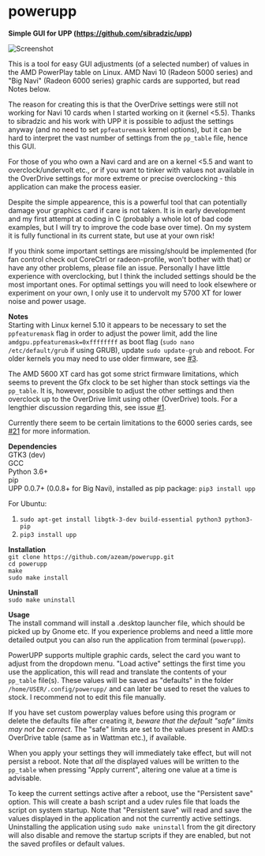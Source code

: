 # powerupp
**Simple GUI for UPP (https://github.com/sibradzic/upp)**

![Screenshot](http://bufonaturvard.se/pics/powerupp2.png)

This is a tool for easy GUI adjustments (of a selected number) of values in the AMD PowerPlay table on Linux. AMD Navi 10 (Radeon 5000 series) and "Big Navi" (Radeon 6000 series) graphic cards are supported, but read Notes below.

The reason for creating this is that the OverDrive settings were still not working for Navi 10 cards when I started working on it (kernel <5.5). Thanks to sibradzic and his work with UPP it is possible to adjust the settings anyway (and no need to set `ppfeaturemask` kernel options), but it can be hard to interpret the vast number of settings from the `pp_table` file, hence this GUI. 

For those of you who own a Navi card and are on a kernel <5.5 and want to overclock/undervolt etc., or if you want to tinker with values not available in the OverDrive settings for more extreme or precise overclocking - this application can make the process easier.

Despite the simple appearence, this is a powerful tool that can potentially damage your graphics card if care is not taken. It is in early development and my first attempt at coding in C (probably a whole lot of bad code examples, but I will try to improve the code base over time). On my system it is fully functional in its current state, but use at your own risk!

If you think some important settings are missing/should be implemented (for fan control check out CoreCtrl or radeon-profile, won't bother with that) or have any other problems, please file an issue. Personally I have little experience with overclocking, but I think the included settings should be the most important ones. For optimal settings you will need to look elsewhere or experiment on your own, I only use it to undervolt my 5700 XT for lower noise and power usage.

**Notes**  
Starting with Linux kernel 5.10 it appears to be necessary to set the `ppfeaturemask` flag in order to adjust the power limit, add the line `amdgpu.ppfeaturemask=0xffffffff` as boot flag (`sudo nano /etc/default/grub` if using GRUB), update `sudo update-grub` and reboot. For older kernels you may need to use older firmware, see [#3](https://github.com/azeam/powerupp/issues/3). 

The AMD 5600 XT card has got some strict firmware limitations, which seems to prevent the Gfx clock to be set higher than stock settings via the `pp_table`. It is, however, possible to adjust the other settings and then overclock up to the OverDrive limit using other (OverDrive) tools. For a lengthier discussion regarding this, see issue [#1](https://github.com/azeam/powerupp/issues/1).

Currently there seem to be certain limitations to the 6000 series cards, see [#21](https://github.com/azeam/powerupp/issues/21) for more information. 

**Dependencies**  
GTK3 (dev)  
GCC  
Python 3.6+  
pip  
UPP 0.0.7+ (0.0.8+ for Big Navi), installed as pip package: `pip3 install upp`  

For Ubuntu:  
1. `sudo apt-get install libgtk-3-dev build-essential python3 python3-pip`  
2. `pip3 install upp`

**Installation**  
`git clone https://github.com/azeam/powerupp.git`  
`cd powerupp`  
`make`  
`sudo make install` 

**Uninstall**  
`sudo make uninstall`  

**Usage**  
The install command will install a .desktop launcher file, which should be picked up by Gnome etc. If you experience problems and need a little more detailed output you can also run the application from terminal (`powerupp`).

PowerUPP supports multiple graphic cards, select the card you want to adjust from the dropdown menu. "Load active" settings the first time you use the application, this will read and translate the contents of your `pp_table` file(s). These values will be saved as "defaults" in the folder `/home/USER/.config/powerupp/` and can later be used to reset the values to stock. I recommend not to edit this file manually. 

If you have set custom powerplay values before using this program or delete the defaults file after creating it, *beware that the default "safe" limits may not be correct*. The "safe" limits are set to the values present in AMD:s OverDrive table (same as in Wattman etc.), if available.

When you apply your settings they will immediately take effect, but will not persist a reboot. Note that *all* the displayed values will be written to the `pp_table` when pressing "Apply current", altering one value at a time is advisable. 

To keep the current settings active after a reboot, use the "Persistent save" option. This will create a bash script and a udev rules file that loads the script on system startup. Note that "Persistent save" will read and save the values displayed in the application and not the currently active settings. Uninstalling the application using `sudo make uninstall` from the git directory will also disable and remove the startup scripts if they are enabled, but not the saved profiles or default values.